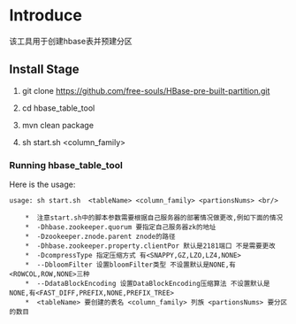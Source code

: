 # Introduce

该工具用于创建hbase表并预建分区


## Install Stage

1. git clone https://github.com/free-souls/HBase-pre-built-partition.git

2. cd hbase_table_tool

3. mvn clean package

4. sh start.sh <tableName> <column_family> <partionsNums>


### Running hbase_table_tool

Here is the usage:
```
usage: sh start.sh  <tableName> <column_family> <partionsNums> <br/>

    *  注意start.sh中的脚本参数需要根据自己服务器的部署情况做更改,例如下面的情况
    *  -Dhbase.zookeeper.quorum 要指定自己服务器zk的地址
    *  -Dzookeeper.znode.parent znode的路径
    *  -Dhbase.zookeeper.property.clientPor 默认是2181端口 不是需要更改
    *  -DcompressType 指定压缩方式 有<SNAPPY,GZ,LZO,LZ4,NONE>
    *  --DbloomFilter 设置bloomFilter类型 不设置默认是NONE,有<ROWCOL,ROW,NONE>三种
    *  --DdataBlockEncoding 设置DataBlockEncoding压缩算法 不设置默认是NONE,有<FAST_DIFF,PREFIX,NONE,PREFIX_TREE>
    *  <tableName> 要创建的表名 <column_family> 列族 <partionsNums> 要分区的数目
```

